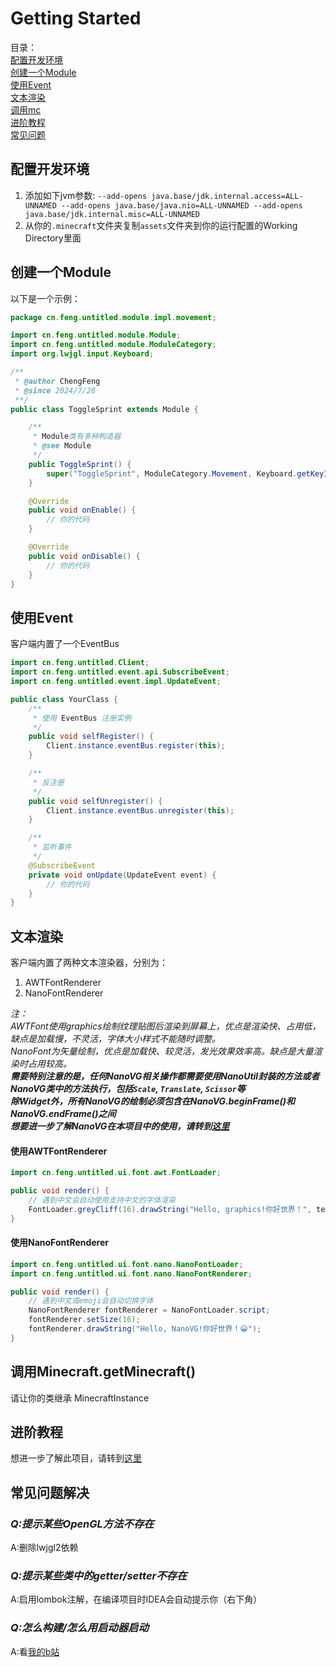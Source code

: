 # Getting Started
目录：<br>
[配置开发环境](#配置开发环境-)<br>
[创建一个Module](#创建一个module)<br>
[使用Event](#使用event)<br>
[文本渲染](#文本渲染)<br>
[调用mc](#调用minecraftgetminecraft)<br>
[进阶教程](#进阶教程)<br>
[常见问题](#常见问题解决)

## 配置开发环境 
1. 添加如下jvm参数:
   `--add-opens java.base/jdk.internal.access=ALL-UNNAMED --add-opens java.base/java.nio=ALL-UNNAMED --add-opens java.base/jdk.internal.misc=ALL-UNNAMED`
2. 从你的`.minecraft`文件夹复制`assets`文件夹到你的运行配置的Working Directory里面

## 创建一个Module
以下是一个示例：

```java
package cn.feng.untitled.module.impl.movement;

import cn.feng.untitled.module.Module;
import cn.feng.untitled.module.ModuleCategory;
import org.lwjgl.input.Keyboard;

/**
 * @author ChengFeng
 * @since 2024/7/28
 **/
public class ToggleSprint extends Module {

    /**
     * Module类有多种构造器
     * @see Module
     */
    public ToggleSprint() {
        super("ToggleSprint", ModuleCategory.Movement, Keyboard.getKeyIndex("V"));
    }

    @Override
    public void onEnable() {
        // 你的代码
    }

    @Override
    public void onDisable() {
        // 你的代码
    }
}
```

## 使用Event
客户端内置了一个EventBus

```java
import cn.feng.untitled.Client;
import cn.feng.untitled.event.api.SubscribeEvent;
import cn.feng.untitled.event.impl.UpdateEvent;

public class YourClass {
    /**
     * 使用 EventBus 注册实例
     */
    public void selfRegister() {
        Client.instance.eventBus.register(this);
    }

    /**
     * 反注册
     */
    public void selfUnregister() {
        Client.instance.eventBus.unregister(this);
    }

    /**
     * 监听事件
     */
    @SubscribeEvent
    private void onUpdate(UpdateEvent event) {
        // 你的代码
    }
}
```

## 文本渲染
客户端内置了两种文本渲染器，分别为：
1. AWTFontRenderer
2. NanoFontRenderer

*注：<br>
AWTFont使用graphics绘制纹理贴图后渲染到屏幕上，优点是渲染快、占用低，缺点是加载慢，不灵活，字体大小样式不能随时调整。<br>
NanoFont为矢量绘制，优点是加载快、较灵活，发光效果效率高。缺点是大量渲染时占用较高。<br>
**需要特别注意的是，任何NanoVG相关操作都需要使用NanoUtil封装的方法或者NanoVG类中的方法执行，包括`Scale`, `Translate`, `Scissor`等<br>
除Widget外，所有NanoVG的绘制必须包含在NanoVG.beginFrame()和NanoVG.endFrame()之间<br>
想要进一步了解NanoVG在本项目中的使用，请转到[这里](Advanced.md)***
#### 使用AWTFontRenderer
```java
import cn.feng.untitled.ui.font.awt.FontLoader;

public void render() {
    // 遇到中文会自动使用支持中文的字体渲染
    FontLoader.greyCliff(16).drawString("Hello, graphics!你好世界！", textX, textY, textColor);
}
```
#### 使用NanoFontRenderer

```java
import cn.feng.untitled.ui.font.nano.NanoFontLoader;
import cn.feng.untitled.ui.font.nano.NanoFontRenderer;

public void render() {
    // 遇到中文或emoji会自动切换字体
    NanoFontRenderer fontRenderer = NanoFontLoader.script;
    fontRenderer.setSize(16);
    fontRenderer.drawString("Hello, NanoVG!你好世界！😀");
}
```
## 调用Minecraft.getMinecraft()
请让你的类继承 MinecraftInstance

## 进阶教程
想进一步了解此项目，请转到[这里](Advanced.md)

## 常见问题解决
### *Q:提示某些OpenGL方法不存在*
A:删除lwjgl2依赖
### *Q:提示某些类中的getter/setter不存在*
A:启用lombok注解，在编译项目时IDEA会自动提示你（右下角）
### *Q:怎么构建/怎么用启动器启动*
A:看[我的b站](https://space.bilibili.com/538684595)